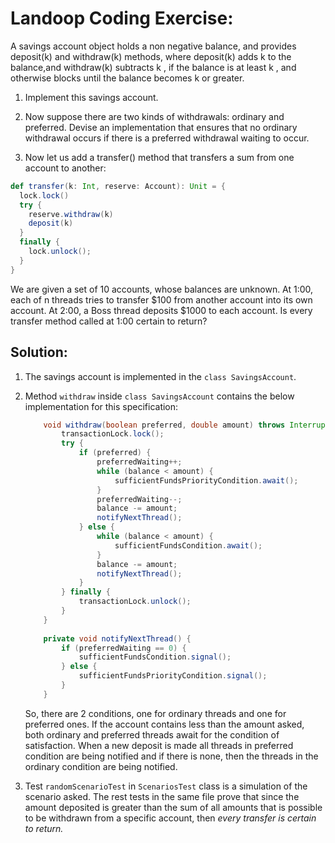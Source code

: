 Landoop Coding Exercise:
========================

A savings account object holds a non negative balance, and provides deposit(k) and withdraw(k) methods, where deposit(k) adds k to the balance,and
withdraw(k) subtracts k , if the balance is at least k , and otherwise blocks until the balance becomes k or greater.

1. Implement this savings account.

2. Now suppose there are two kinds of withdrawals: ordinary and preferred. Devise an implementation that ensures that no ordinary withdrawal occurs if there is a preferred withdrawal waiting to occur.

3. Now let us add a transfer() method that transfers a sum from one account to another:

```scala
def transfer(k: Int, reserve: Account): Unit = {
  lock.lock()
  try {
    reserve.withdraw(k)
    deposit(k)
  }
  finally {
    lock.unlock();
  }
}
```

We are given a set of 10 accounts, whose balances are unknown. At 1:00, each of n threads tries to transfer $100 from another account into its own account.
At 2:00, a Boss thread deposits $1000 to each account. Is every transfer method called at 1:00 certain to return?

Solution:
---------

1. The savings account is implemented in the `class SavingsAccount`.

2. Method `withdraw` inside `class SavingsAccount` contains the below implementation for this specification:

    ```java
        void withdraw(boolean preferred, double amount) throws InterruptedException {
            transactionLock.lock();
            try {
                if (preferred) {
                    preferredWaiting++;
                    while (balance < amount) {
                        sufficientFundsPriorityCondition.await();
                    }
                    preferredWaiting--;
                    balance -= amount;
                    notifyNextThread();
                } else {
                    while (balance < amount) {
                        sufficientFundsCondition.await();
                    }
                    balance -= amount;
                    notifyNextThread();
                }
            } finally {
                transactionLock.unlock();
            }
        }
        
        private void notifyNextThread() {
            if (preferredWaiting == 0) {
                sufficientFundsCondition.signal();
            } else {
                sufficientFundsPriorityCondition.signal();
            }
        }
    ```

    So, there are 2 conditions, one for ordinary threads and one for preferred ones. 
    If the account contains less than the amount asked, both ordinary and preferred threads await for the condition of satisfaction.
    When a new deposit is made all threads in preferred condition are being notified and if there is none, then the threads in the ordinary condition are being notified.

3. Test `randomScenarioTest` in `ScenariosTest` class is a simulation of the scenario asked. 
The rest tests in the same file prove that since the amount deposited is greater than the sum of all amounts that is possible to be withdrawn from a specific account, then *every transfer is certain to return.*

